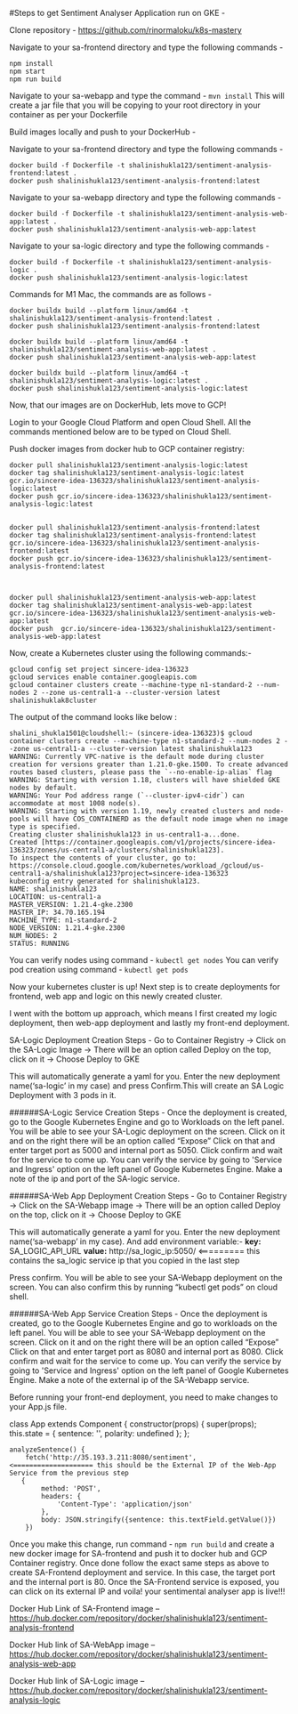 
#Steps to get Sentiment Analyser Application run on GKE - 

Clone repository - https://github.com/rinormaloku/k8s-mastery

Navigate to your sa-frontend directory and type the following commands - 
```
npm install
npm start
npm run build
```

Navigate to your sa-webapp and type the command  - ```mvn install``` 
This will create a jar file that you will be copying to your root directory in your container as per your Dockerfile


Build images locally and push to your DockerHub - 

Navigate to your sa-frontend directory and type the following commands - 
```
docker build -f Dockerfile -t shalinishukla123/sentiment-analysis-frontend:latest .
docker push shalinishukla123/sentiment-analysis-frontend:latest
```


Navigate to your sa-webapp directory and type the following commands - 
```
docker build -f Dockerfile -t shalinishukla123/sentiment-analysis-web-app:latest .
docker push shalinishukla123/sentiment-analysis-web-app:latest
```

Navigate to your sa-logic directory and type the following commands - 
```
docker build -f Dockerfile -t shalinishukla123/sentiment-analysis-logic .
docker push shalinishukla123/sentiment-analysis-logic:latest
```


Commands for M1 Mac, the commands are as follows - 

```
docker buildx build --platform linux/amd64 -t shalinishukla123/sentiment-analysis-frontend:latest .
docker push shalinishukla123/sentiment-analysis-frontend:latest

docker buildx build --platform linux/amd64 -t shalinishukla123/sentiment-analysis-web-app:latest .
docker push shalinishukla123/sentiment-analysis-web-app:latest

docker buildx build --platform linux/amd64 -t shalinishukla123/sentiment-analysis-logic:latest .
docker push shalinishukla123/sentiment-analysis-logic:latest
```

Now, that our images are on DockerHub, lets move to GCP!


Login to your Google Cloud Platform and open Cloud Shell. All the commands mentioned below are to be typed on Cloud Shell.

Push docker images from docker hub to GCP container registry:
```
docker pull shalinishukla123/sentiment-analysis-logic:latest
docker tag shalinishukla123/sentiment-analysis-logic:latest gcr.io/sincere-idea-136323/shalinishukla123/sentiment-analysis-logic:latest
docker push gcr.io/sincere-idea-136323/shalinishukla123/sentiment-analysis-logic:latest


docker pull shalinishukla123/sentiment-analysis-frontend:latest
docker tag shalinishukla123/sentiment-analysis-frontend:latest gcr.io/sincere-idea-136323/shalinishukla123/sentiment-analysis-frontend:latest
docker push gcr.io/sincere-idea-136323/shalinishukla123/sentiment-analysis-frontend:latest



docker pull shalinishukla123/sentiment-analysis-web-app:latest
docker tag shalinishukla123/sentiment-analysis-web-app:latest gcr.io/sincere-idea-136323/shalinishukla123/sentiment-analysis-web-app:latest
docker push  gcr.io/sincere-idea-136323/shalinishukla123/sentiment-analysis-web-app:latest
```

Now, create a Kubernetes cluster using the following commands:-

```
gcloud config set project sincere-idea-136323
gcloud services enable container.googleapis.com
gcloud container clusters create --machine-type n1-standard-2 --num-nodes 2 --zone us-central1-a --cluster-version latest shalinishuklak8cluster
```

The output of the command looks like below :
```
shalini_shukla1501@cloudshell:~ (sincere-idea-136323)$ gcloud container clusters create --machine-type n1-standard-2 --num-nodes 2 --zone us-central1-a --cluster-version latest shalinishukla123
WARNING: Currently VPC-native is the default mode during cluster creation for versions greater than 1.21.0-gke.1500. To create advanced routes based clusters, please pass the `--no-enable-ip-alias` flag
WARNING: Starting with version 1.18, clusters will have shielded GKE nodes by default.
WARNING: Your Pod address range (`--cluster-ipv4-cidr`) can accommodate at most 1008 node(s).
WARNING: Starting with version 1.19, newly created clusters and node-pools will have COS_CONTAINERD as the default node image when no image type is specified.
Creating cluster shalinishukla123 in us-central1-a...done.     
Created [https://container.googleapis.com/v1/projects/sincere-idea-136323/zones/us-central1-a/clusters/shalinishukla123].
To inspect the contents of your cluster, go to: https://console.cloud.google.com/kubernetes/workload_/gcloud/us-central1-a/shalinishukla123?project=sincere-idea-136323
kubeconfig entry generated for shalinishukla123.
NAME: shalinishukla123
LOCATION: us-central1-a
MASTER_VERSION: 1.21.4-gke.2300
MASTER_IP: 34.70.165.194
MACHINE_TYPE: n1-standard-2
NODE_VERSION: 1.21.4-gke.2300
NUM_NODES: 2
STATUS: RUNNING
```

You can verify nodes using command - ```kubectl get nodes```
You can verify pod creation using command - ```kubectl get pods```


Now your kubernetes cluster is up!
Next step is to create deployments for frontend, web app and logic on this newly created cluster.

I went with the bottom up approach, which means I first created my logic deployment, then web-app deployment and lastly my front-end deployment.


SA-Logic Deployment Creation Steps - 
Go to Container Registry -> Click on the SA-Logic Image -> There will be an option called Deploy on the top, click on it -> Choose Deploy to GKE

This will automatically generate a yaml for you. Enter the new deployment name(‘sa-logic’ in my case) and press Confirm.This will create an SA Logic Deployment with 3 pods in it.


######SA-Logic Service Creation Steps -
Once the deployment is created, go to the Google Kubernetes Engine and go to Workloads on the left panel.
You will be able to see your SA-Logic deployment on the screen. Click on it and on the right there will be an option called “Expose”
Click on that and enter target port as 5000 and internal port as 5050. Click confirm and wait for the service to come up.
You can verify the service by going to 'Service and Ingress' option on the left panel of Google Kubernetes Engine. 
Make a note of the ip and port of the SA-logic service.


######SA-Web App Deployment Creation Steps - 
Go to Container Registry -> Click on the SA-Webapp image -> There will be an option called Deploy on the top, click on it -> Choose Deploy to GKE

This will automatically generate a yaml for you. Enter the new deployment name(‘sa-webapp’ in my case). 
And add environment variable:-
**key:** SA_LOGIC_API_URL 
**value:** http://sa_logic_ip:5050/     <========= this contains the sa_logic service ip that you copied in the last step

Press confirm. You will be able to see your SA-Webapp deployment on the screen. You can also confirm this by running “kubectl get pods” on cloud shell.


######SA-Web App Service Creation Steps -
Once the deployment is created, go to the Google Kubernetes Engine and go to workloads on the left panel.
You will be able to see your SA-Webapp deployment on the screen. Click on it and on the right there will be an option called “Expose”
Click on that and enter target port as 8080 and internal port as 8080. Click confirm and wait for the service to come up.
You can verify the service by going to 'Service and Ingress' option on the left panel of Google Kubernetes Engine. Make a note of the external ip of the SA-Webapp service.


Before running your front-end deployment, you need to make changes to your App.js file.

class App extends Component {
    constructor(props) {
        super(props);
        this.state = {
            sentence: '',
            polarity: undefined
        };
    };

    analyzeSentence() {
        fetch('http://35.193.3.211:8080/sentiment',            <==================== this should be the External IP of the Web-App Service from the previous step
       { 
            method: 'POST',
            headers: {
                'Content-Type': 'application/json'
            },
            body: JSON.stringify({sentence: this.textField.getValue()})
        })

Once you make this change, run command - ```npm run build``` and create a new docker image for SA-frontend and push it to docker hub and GCP Container registry. Once done follow the exact same steps as above to create SA-Frontend deployment and service. In this case, the target port and the internal port is 80. Once the SA-Frontend service is exposed, you can click on its external IP and voila! your sentimental analyser app is live!!!


Docker Hub Link of SA-Frontend image – 
https://hub.docker.com/repository/docker/shalinishukla123/sentiment-analysis-frontend


Docker Hub link of SA-WebApp image – 
https://hub.docker.com/repository/docker/shalinishukla123/sentiment-analysis-web-app


Docker Hub link of SA-Logic image – 
https://hub.docker.com/repository/docker/shalinishukla123/sentiment-analysis-logic
